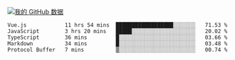 [![我的 GitHub 数据](https://github-readme-stats.vercel.app/api?username=unbrain&?theme=dark)]()

<!--START_SECTION:waka-->
```text
Vue.js            11 hrs 54 mins  ██████████████████░░░░░░░   71.53 % 
JavaScript        3 hrs 20 mins   █████░░░░░░░░░░░░░░░░░░░░   20.02 % 
TypeScript        36 mins         █░░░░░░░░░░░░░░░░░░░░░░░░   03.66 % 
Markdown          34 mins         █░░░░░░░░░░░░░░░░░░░░░░░░   03.48 % 
Protocol Buffer   7 mins          ▒░░░░░░░░░░░░░░░░░░░░░░░░   00.74 % 
```
<!--END_SECTION:waka-->
